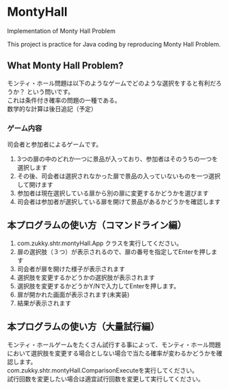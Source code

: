# MontyHall
Implementation of Monty Hall Problem  

This project is practice for Java coding by reproducing Monty Hall Problem.

## What Monty Hall Problem?
モンティ・ホール問題は以下のようなゲームでどのような選択をすると有利だろうか？
という問いです。  
これは条件付き確率の問題の一種である。  
数学的な計算は後日追記（予定）

### ゲーム内容
司会者と参加者によるゲームです。  
 1. 3つの扉の中のどれか一つに景品が入っており、参加者はそのうちの一つを選択します  
 2. その後、司会者は選択されなかった扉で景品の入っていないものを一つ選択して開けます  
 3. 参加者は現在選択している扉から別の扉に変更するかどうかを選びます  
 4. 司会者は参加者が選択している扉を開けて景品があるかどうかを確認します  

## 本プログラムの使い方（コマンドライン編）
 1. com.zukky.shtr.montyHall.App クラスを実行してください。
 2. 扉の選択肢（３つ）が表示されるので、扉の番号を指定してEnterを押します
 3. 司会者が扉を開けた様子が表示されます
 4. 選択肢を変更するかどうかの選択肢が表示されます
 5. 選択肢を変更するかどうかY/Nで入力してEnterを押します。
 6. 扉が開かれた画面が表示されます(未実装)
 7. 結果が表示されます

## 本プログラムの使い方（大量試行編）
 モンティ・ホールゲームをたくさん試行する事によって、モンティ・ホール問題において選択肢を変更する場合としない場合で当たる確率が変わるかどうかを確認します。  
 com.zukky.shtr.montyHall.ComparisonExecuteを実行してください。  
 試行回数を変更したい場合は適宜試行回数を変更して実行してください。
